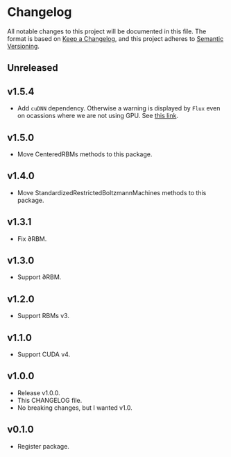 # Changelog

All notable changes to this project will be documented in this file. The format is based on [Keep a Changelog](https://keepachangelog.com/en/1.0.0/), and this project adheres to [Semantic Versioning](https://semver.org/spec/v2.0.0.html).

## Unreleased

## v1.5.4

- Add `cuDNN` dependency. Otherwise a warning is displayed by `Flux` even on ocassions where we are not using GPU. See [this link](http://fluxml.ai/Flux.jl/stable/gpu/#GPU-Support).

## v1.5.0

- Move CenteredRBMs methods to this package.

## v1.4.0

- Move StandardizedRestrictedBoltzmannMachines methods to this package.

## v1.3.1

- Fix ∂RBM.

## v1.3.0

- Support ∂RBM.

## v1.2.0

- Support RBMs v3.

## v1.1.0

- Support CUDA v4.

## v1.0.0

- Release v1.0.0.
- This CHANGELOG file.
- No breaking changes, but I wanted v1.0.

## v0.1.0

- Register package.